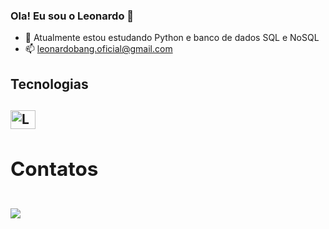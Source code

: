 ### Ola! Eu sou o Leonardo 👋

- 🌱 Atualmente estou estudando Python e banco de dados SQL e NoSQL
- 📫 leonardobang.oficial@gmail.com

<h2>Tecnologias<h2/>
<div style="display: inline-block">
  <img aling='center' alt='Leo-Js' height=30 width=40 src="https://cdn.jsdelivr.net/gh/devicons/devicon/icons/python/python-original.svg" />
<div/>

<h2>Contatos<h2/>
<div>
  <a href= 'leonardobang.oficial@gmail.com'><img src='https://img.shields.io/badge/Gmail-D14836?style=for-the-badge&logo=gmail&logoColor=white'><a/>
<div/>
